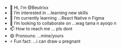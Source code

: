 - 👋 Hi, I’m @Beutrixx
- 👀 I’m interested in ...learning new skills
- 🌱 I’m currently learning ...React Native n Figma
- 💞️ I’m looking to collaborate on ...wag tama n ayoqo n
- 📫 How to reach me ... pls dont
- 😄 Pronouns: ...mine/yours
- ⚡ Fun fact: ...i can draw u pregnant

<!---
Beutrixx/Beutrixx is a ✨ special ✨ repository because its `README.md` (this file) appears on your GitHub profile.
You can click the Preview link to take a look at your changes.
--->
